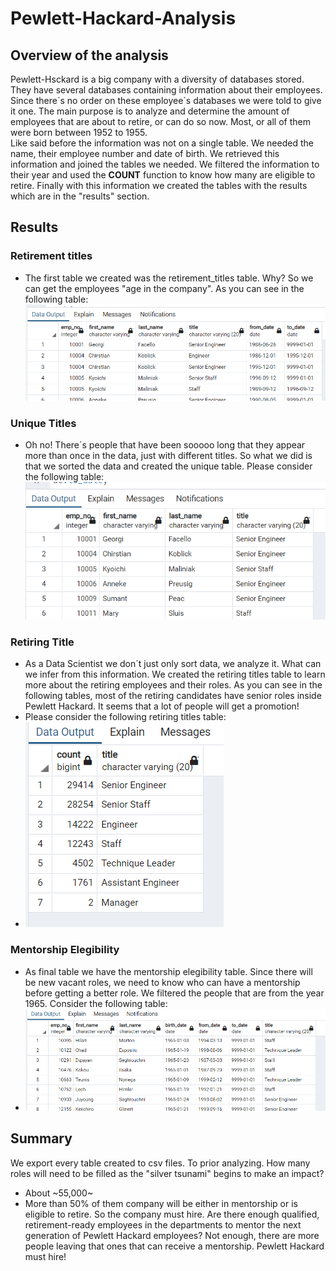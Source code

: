 # Pewlett-Hackard-Analysis

## Overview of the analysis
Pewlett-Hsckard is a big company with a diversity of databases stored. They have several databases containing information about their employees. Since there´s no order on these employee´s databases we were told to give it one. The main purpose is to analyze and determine the amount of employees that are about to retire, or can do so now. Most, or all of them were born between 1952 to 1955.  
Like said before the information was not on a single table. We needed the name, their employee number and date of birth. We retrieved this information and joined the tables we needed. We filtered the information to their year and used the **COUNT** function to know how many are eligible to retire. Finally with this information we created the tables with the results which are in the "results" section.
## Results

### Retirement titles
- The first table we created was the retirement_titles table. Why? So we can get the employees "age in the company". As you can see in the following table:  
![retirement_titles](https://github.com/ManuelRuizF/Pewlett-Hackard-Analysis/blob/main/Data/retirement_titles_table.PNG)

### Unique Titles
- Oh no! There´s people that have been sooooo long that they appear more than once in the data, just with different titles. So what we did is that we sorted the data and created the unique table. Please consider the following table:  
![unique](https://github.com/ManuelRuizF/Pewlett-Hackard-Analysis/blob/main/Data/unique_titles_table.PNG)

### Retiring Title
- As a Data Scientist we don´t just only sort data, we analyze it. What can we infer from this information. We created the retiring titles table to learn more about the retiring employees and their roles. As you can see in the following tables, most of the retiring candidates have senior roles inside Pewlett Hackard. It seems that a lot of people will get a promotion!  
- Please consider the following retiring titles table:
- ![retiring_table](https://github.com/ManuelRuizF/Pewlett-Hackard-Analysis/blob/main/Data/retiring_titles_table.PNG)  

### Mentorship Elegibility
- As final table we have the mentorship elegibility table. Since there will be new vacant roles, we need to know who can have a mentorship before getting a better role. We filtered the people that are from the year 1965. Consider the following table:  
- ![mentor_table](https://github.com/ManuelRuizF/Pewlett-Hackard-Analysis/blob/main/Data/mentor_table.PNG)


## Summary
We export every table created to csv files. To prior analyzing.
How many roles will need to be filled as the "silver tsunami" begins to make an impact?
- About ~55,000~
- More than 50% of them company will be either in mentorship or is eligible to retire. So the company must hire.
Are there enough qualified, retirement-ready employees in the departments to mentor the next generation of Pewlett Hackard employees?
Not enough, there are more people leaving that ones that can receive a mentorship. Pewlett Hackard must hire!
